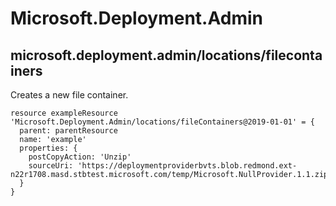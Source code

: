 # Microsoft.Deployment.Admin

## microsoft.deployment.admin/locations/filecontainers

Creates a new file container.
```bicep
resource exampleResource 'Microsoft.Deployment.Admin/locations/fileContainers@2019-01-01' = {
  parent: parentResource 
  name: 'example'
  properties: {
    postCopyAction: 'Unzip'
    sourceUri: 'https://deploymentproviderbvts.blob.redmond.ext-n22r1708.masd.stbtest.microsoft.com/temp/Microsoft.NullProvider.1.1.zip'
  }
}
```
